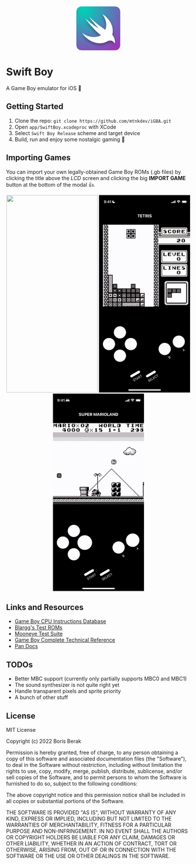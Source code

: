 <p align="center">
  <img src="https://raw.githubusercontent.com/bberak/swift-boy/master/assets/icon-rounded.png" alt="Swift Boy" height="120" />
</p>

# Swift Boy

A Game Boy emulator for iOS 📱

## Getting Started

1. Clone the repo: `git clone https://github.com/mtnkdev/iGBA.git`
2. Open `app/SwiftBoy.xcodeproc` with XCode
3. Select `Swift Boy Release` scheme and target device
4. Build, run and enjoy some nostalgic gaming 🎉

## Importing Games

You can import your own legally-obtained Game Boy ROMs (.gb files) by clicking the title above the *LCD* screen and clicking the big **IMPORT GAME** button at the bottom of the modal 👍.

<p align="center">
  <img src="https://raw.githubusercontent.com/bberak/swift-boy/master/assets/import-menu-portrait.gif" width="249" height="540" />
  <img src="https://raw.githubusercontent.com/bberak/swift-boy/master/assets/tetris-gameplay-portrait.gif" width="249" height="540" />
  <img src="https://raw.githubusercontent.com/bberak/swift-boy/master/assets/super-marioland-gameplay-portrait.gif" width="249"  height="540" />
</p>

## Links and Resources

- [Game Boy CPU Instructions Database](https://gist.github.com/bberak/ca001281bb8431d2706afd31401e802b)
- [Blargg's Test ROMs](https://github.com/retrio/gb-test-roms)
- [Mooneye Test Suite](https://github.com/Gekkio/mooneye-test-suite)
- [Game Boy Complete Technical Reference](https://github.com/Gekkio/gb-ctr)
- [Pan Docs](https://gbdev.io/pandocs/)

## TODOs

- Better MBC support (currently only partially supports MBC0 and MBC1)
- The sound synthesizer is not quite right yet
- Handle transparent pixels and sprite priority
- A bunch of other stuff

## License

MIT License

Copyright (c) 2022 Boris Berak

Permission is hereby granted, free of charge, to any person obtaining a copy
of this software and associated documentation files (the "Software"), to deal
in the Software without restriction, including without limitation the rights
to use, copy, modify, merge, publish, distribute, sublicense, and/or sell
copies of the Software, and to permit persons to whom the Software is
furnished to do so, subject to the following conditions:

The above copyright notice and this permission notice shall be included in all
copies or substantial portions of the Software.

THE SOFTWARE IS PROVIDED "AS IS", WITHOUT WARRANTY OF ANY KIND, EXPRESS OR
IMPLIED, INCLUDING BUT NOT LIMITED TO THE WARRANTIES OF MERCHANTABILITY,
FITNESS FOR A PARTICULAR PURPOSE AND NON-INFRINGEMENT. IN NO EVENT SHALL THE
AUTHORS OR COPYRIGHT HOLDERS BE LIABLE FOR ANY CLAIM, DAMAGES OR OTHER
LIABILITY, WHETHER IN AN ACTION OF CONTRACT, TORT OR OTHERWISE, ARISING FROM,
OUT OF OR IN CONNECTION WITH THE SOFTWARE OR THE USE OR OTHER DEALINGS IN THE
SOFTWARE.
